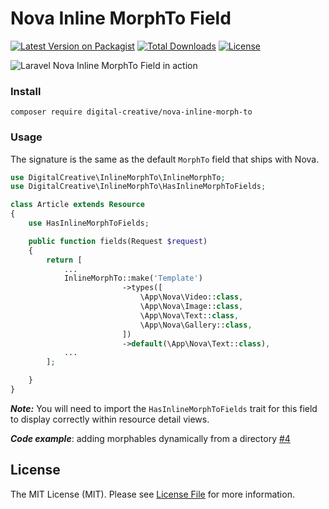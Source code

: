 # Nova Inline MorphTo Field

[![Latest Version on Packagist](https://img.shields.io/packagist/v/digital-creative/nova-inline-morph-to.svg)](https://packagist.org/packages/digital-creative/nova-inline-morph-to)
[![Total Downloads](https://img.shields.io/packagist/dt/digital-creative/nova-inline-morph-to.svg)](https://packagist.org/packages/digital-creative/nova-inline-morph-to)
[![License](https://img.shields.io/packagist/l/digital-creative/nova-inline-morph-to.svg)](https://raw.githubusercontent.com/dcasia/nova-inline-morph-to/master/LICENSE)

![Laravel Nova Inline MorphTo Field in action](https://raw.githubusercontent.com/dcasia/nova-inline-morph-to/master/demo.gif)

### Install

```
composer require digital-creative/nova-inline-morph-to
```

### Usage

The signature is the same as the default `MorphTo` field that ships with Nova.

```php
use DigitalCreative\InlineMorphTo\InlineMorphTo;
use DigitalCreative\InlineMorphTo\HasInlineMorphToFields;

class Article extends Resource
{
    use HasInlineMorphToFields;

    public function fields(Request $request)
    {
        return [
            ...
            InlineMorphTo::make('Template')
                         ->types([
                             \App\Nova\Video::class,
                             \App\Nova\Image::class,
                             \App\Nova\Text::class,
                             \App\Nova\Gallery::class,
                         ])
                         ->default(\App\Nova\Text::class),
            ...
        ];

    }
}
```

**_Note:_** You will need to import the `HasInlineMorphToFields` trait for this field to display correctly within resource detail views.

**_Code example_**: adding morphables dynamically from a directory [#4](https://github.com/dcasia/nova-inline-morph-to/issues/4)

## License

The MIT License (MIT). Please see [License File](https://raw.githubusercontent.com/dcasia/nova-inline-morph-to/master/LICENSE) for more information.
